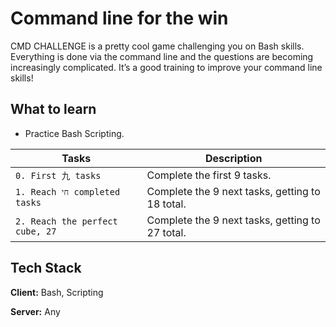 
# Command line for the win

CMD CHALLENGE is a pretty cool game challenging you on Bash skills. Everything is done via the command line and the questions are becoming increasingly complicated. It’s a good training to improve your command line skills!

## What to learn
- Practice Bash Scripting.

| Tasks             | Description                                                                |
| ----------------- | ------------------------------------------------------------------ |
| `0. First 九 tasks` | Complete the first 9 tasks. |
| `1. Reach חי completed tasks`| Complete the 9 next tasks, getting to 18 total. |
| `2. Reach the perfect cube, 27` | Complete the 9 next tasks, getting to 27 total.|


## Tech Stack

**Client:** Bash, Scripting

**Server:** Any


